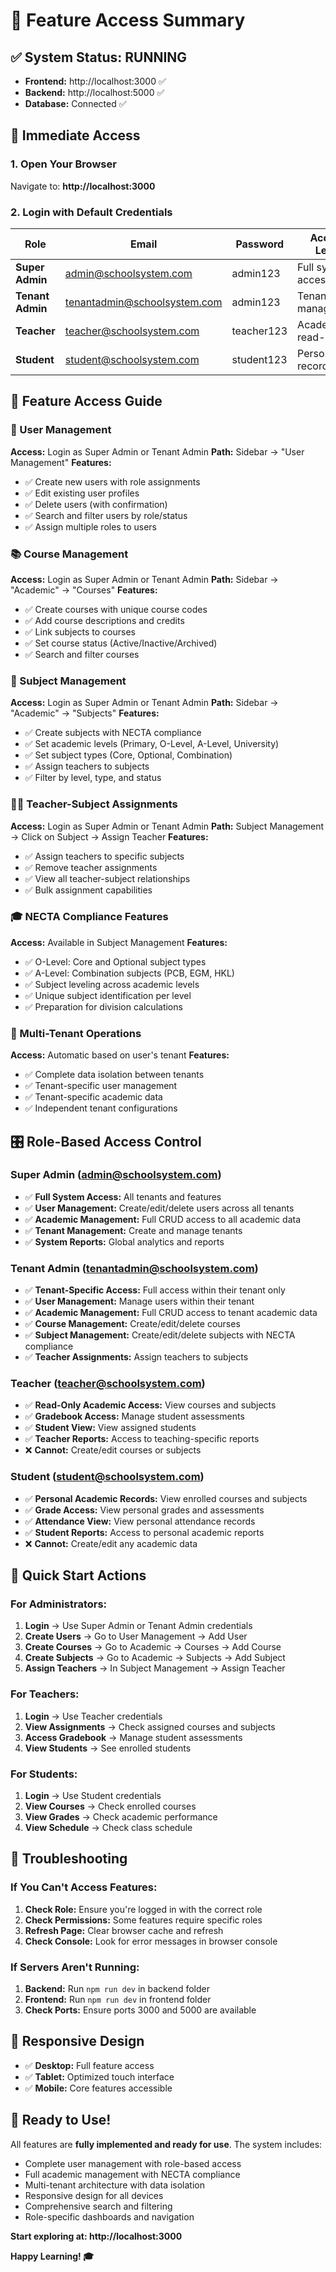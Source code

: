 # 🎯 Feature Access Summary

## ✅ System Status: RUNNING
- **Frontend:** http://localhost:3000 ✅
- **Backend:** http://localhost:5000 ✅
- **Database:** Connected ✅

## 🚀 Immediate Access

### 1. Open Your Browser
Navigate to: **http://localhost:3000**

### 2. Login with Default Credentials

| Role | Email | Password | Access Level |
|------|-------|----------|--------------|
| **Super Admin** | admin@schoolsystem.com | admin123 | Full system access |
| **Tenant Admin** | tenantadmin@schoolsystem.com | admin123 | Tenant management |
| **Teacher** | teacher@schoolsystem.com | teacher123 | Academic read-only |
| **Student** | student@schoolsystem.com | student123 | Personal records |

## 🎯 Feature Access Guide

### 👥 User Management
**Access:** Login as Super Admin or Tenant Admin
**Path:** Sidebar → "User Management"
**Features:**
- ✅ Create new users with role assignments
- ✅ Edit existing user profiles
- ✅ Delete users (with confirmation)
- ✅ Search and filter users by role/status
- ✅ Assign multiple roles to users

### 📚 Course Management
**Access:** Login as Super Admin or Tenant Admin
**Path:** Sidebar → "Academic" → "Courses"
**Features:**
- ✅ Create courses with unique course codes
- ✅ Add course descriptions and credits
- ✅ Link subjects to courses
- ✅ Set course status (Active/Inactive/Archived)
- ✅ Search and filter courses

### 📖 Subject Management
**Access:** Login as Super Admin or Tenant Admin
**Path:** Sidebar → "Academic" → "Subjects"
**Features:**
- ✅ Create subjects with NECTA compliance
- ✅ Set academic levels (Primary, O-Level, A-Level, University)
- ✅ Set subject types (Core, Optional, Combination)
- ✅ Assign teachers to subjects
- ✅ Filter by level, type, and status

### 👨‍🏫 Teacher-Subject Assignments
**Access:** Login as Super Admin or Tenant Admin
**Path:** Subject Management → Click on Subject → Assign Teacher
**Features:**
- ✅ Assign teachers to specific subjects
- ✅ Remove teacher assignments
- ✅ View all teacher-subject relationships
- ✅ Bulk assignment capabilities

### 🎓 NECTA Compliance Features
**Access:** Available in Subject Management
**Features:**
- ✅ O-Level: Core and Optional subject types
- ✅ A-Level: Combination subjects (PCB, EGM, HKL)
- ✅ Subject leveling across academic levels
- ✅ Unique subject identification per level
- ✅ Preparation for division calculations

### 🏫 Multi-Tenant Operations
**Access:** Automatic based on user's tenant
**Features:**
- ✅ Complete data isolation between tenants
- ✅ Tenant-specific user management
- ✅ Tenant-specific academic data
- ✅ Independent tenant configurations

## 🎛️ Role-Based Access Control

### Super Admin (admin@schoolsystem.com)
- ✅ **Full System Access:** All tenants and features
- ✅ **User Management:** Create/edit/delete users across all tenants
- ✅ **Academic Management:** Full CRUD access to all academic data
- ✅ **Tenant Management:** Create and manage tenants
- ✅ **System Reports:** Global analytics and reports

### Tenant Admin (tenantadmin@schoolsystem.com)
- ✅ **Tenant-Specific Access:** Full access within their tenant only
- ✅ **User Management:** Manage users within their tenant
- ✅ **Academic Management:** Full CRUD access to tenant academic data
- ✅ **Course Management:** Create/edit/delete courses
- ✅ **Subject Management:** Create/edit/delete subjects with NECTA compliance
- ✅ **Teacher Assignments:** Assign teachers to subjects

### Teacher (teacher@schoolsystem.com)
- ✅ **Read-Only Academic Access:** View courses and subjects
- ✅ **Gradebook Access:** Manage student assessments
- ✅ **Student View:** View assigned students
- ✅ **Teacher Reports:** Access to teaching-specific reports
- ❌ **Cannot:** Create/edit courses or subjects

### Student (student@schoolsystem.com)
- ✅ **Personal Academic Records:** View enrolled courses and subjects
- ✅ **Grade Access:** View personal grades and assessments
- ✅ **Attendance View:** View personal attendance records
- ✅ **Student Reports:** Access to personal academic reports
- ❌ **Cannot:** Create/edit any academic data

## 🎯 Quick Start Actions

### For Administrators:
1. **Login** → Use Super Admin or Tenant Admin credentials
2. **Create Users** → Go to User Management → Add User
3. **Create Courses** → Go to Academic → Courses → Add Course
4. **Create Subjects** → Go to Academic → Subjects → Add Subject
5. **Assign Teachers** → In Subject Management → Assign Teacher

### For Teachers:
1. **Login** → Use Teacher credentials
2. **View Assignments** → Check assigned courses and subjects
3. **Access Gradebook** → Manage student assessments
4. **View Students** → See enrolled students

### For Students:
1. **Login** → Use Student credentials
2. **View Courses** → Check enrolled courses
3. **View Grades** → Check academic performance
4. **View Schedule** → Check class schedule

## 🔧 Troubleshooting

### If You Can't Access Features:
1. **Check Role:** Ensure you're logged in with the correct role
2. **Check Permissions:** Some features require specific roles
3. **Refresh Page:** Clear browser cache and refresh
4. **Check Console:** Look for error messages in browser console

### If Servers Aren't Running:
1. **Backend:** Run `npm run dev` in backend folder
2. **Frontend:** Run `npm run dev` in frontend folder
3. **Check Ports:** Ensure ports 3000 and 5000 are available

## 📱 Responsive Design
- ✅ **Desktop:** Full feature access
- ✅ **Tablet:** Optimized touch interface
- ✅ **Mobile:** Core features accessible

## 🎉 Ready to Use!

All features are **fully implemented and ready for use**. The system includes:
- Complete user management with role-based access
- Full academic management with NECTA compliance
- Multi-tenant architecture with data isolation
- Responsive design for all devices
- Comprehensive search and filtering
- Role-specific dashboards and navigation

**Start exploring at: http://localhost:3000**

**Happy Learning! 🎓**
